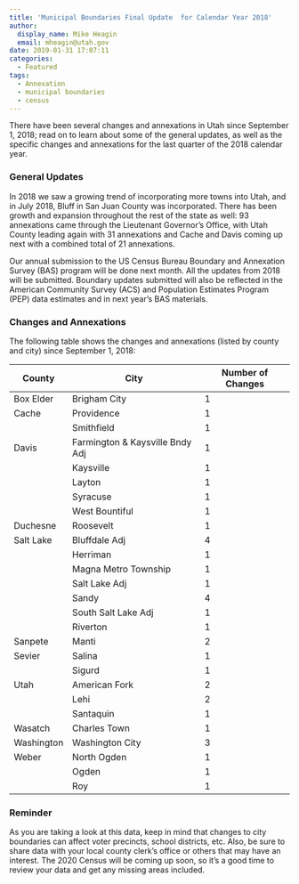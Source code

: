 ```yaml
---
title: 'Municipal Boundaries Final Update  for Calendar Year 2018'
author:
  display_name: Mike Heagin
  email: mheagin@utah.gov
date: 2019-01-31 17:07:11
categories:
  - Featured
tags:
  - Annexation
  - municipal boundaries
  - census
---
```


There have been several changes and annexations in Utah since September 1, 2018; read on to learn about some of the general updates, as well as the specific changes and annexations for the last quarter of the 2018 calendar year. 

### General Updates

In 2018 we saw a growing trend of incorporating more towns into Utah, and in July 2018, Bluff in San Juan County was incorporated. There has been growth and expansion throughout the rest of the state as well: 93 annexations came through the Lieutenant Governor’s Office, with Utah County leading again with 31 annexations and Cache and Davis coming up next with a combined total of 21 annexations.

Our annual submission to the US Census Bureau Boundary and Annexation Survey (BAS) program will be done next month. All the updates from 2018 will be submitted. Boundary updates submitted will also be reflected in the American Community Survey (ACS) and Population Estimates Program (PEP) data estimates and in next year’s BAS materials.

### Changes and Annexations

The following table shows the changes and annexations (listed by county and city) since September 1, 2018:

| County | City | Number of Changes |
| --- | --- | --- |
| Box Elder | Brigham City | 1 |
| Cache | Providence | 1 |
| | Smithfield | 1 |
| Davis | Farmington & Kaysville Bndy Adj | 1 |
| | Kaysville | 1 |
| | Layton | 1 |
| | Syracuse | 1 |
| | West Bountiful | 1 |
| Duchesne | Roosevelt  | 1 |
| Salt Lake | Bluffdale Adj | 4 |
|| Herriman | 1 |
|| Magna Metro Township | 1 |
|| Salt Lake Adj | 1 |
|| Sandy | 4 |
|| South Salt Lake Adj | 1 |
|| Riverton | 1 |
| Sanpete | Manti | 2 |
| Sevier | Salina | 1 |
| | Sigurd | 1 |
| Utah | American Fork | 2 |
| | Lehi | 2 |
| | Santaquin | 1 |
| Wasatch | Charles Town | 1 |
| Washington | Washington City | 3 |
| Weber | North Ogden | 1 |
| | Ogden | 1 |
| | Roy | 1 |

### Reminder

As you are taking a look at this data, keep in mind that changes to city boundaries can affect voter precincts, school districts, etc. Also, be sure to share data with your local county clerk’s office or others that may have an interest. The 2020 Census will be coming up soon, so it’s a good time to review your data and get any missing areas included.
